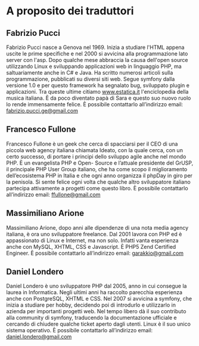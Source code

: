 A proposito dei traduttori
==========================

Fabrizio Pucci
--------------

Fabrizio Pucci nasce a Genova nel 1969. Inizia a studiare l'HTML appena uscite
le prime specifiche e nel 2000 si avvicina alla programmazione lato server con
l'asp. Dopo qualche mese abbraccia la causa dell'open source utilizzando
Linux e sviluppando applicazioni web in linguaggio PHP, ma saltuariamente anche
in C# e Java. Ha scritto numerosi articoli sulla programmazione, pubblicati su
diversi siti web. Segue symfony dalla versione 1.0 e per questo framework ha segnalato
bug, sviluppato plugin e applicazioni. Tra queste ultime citiamo www.estatica.it
l'enciclopedia della musica italiana.
È da poco diventato papà di Sara e questo suo nuovo ruolo lo rende immensamente felice.
È possibile contattarlo all’indirizzo email: fabrizio.pucci.ge@gmail.com

Francesco Fullone
-----------------

Francesco Fullone è un geek che cerca di spacciarsi per il CEO di una piccola
web agency italiana chiamata Ideato, con la quale cerca, con un certo successo,
di portare i principi dello sviluppo agile anche nel mondo PHP. È un
evangelista PHP e Open- Source e l’attuale presidente del GrUSP, il principale
PHP User Group italiano, che ha come scopo il miglioramento dell’ecosistema PHP
in Italia e che ogni anno organizza il phpDay in giro per la penisola. Si sente
felice ogni volta che qualche altro sviluppatore italiano partecipa attivamente
a progetti come questo libro.
È possibile contattarlo all’indirizzo email: ffullone@gmail.com

Massimiliano Arione
-------------------

Massimiliano Arione, dopo anni alle dipendenze di una nota media agency
italiana, è ora uno sviluppatore freelance. Dal 2001 lavora con PHP ed è
appassionato di Linux e Internet, ma non solo. Infatti vanta esperienza anche
con MySQL, XHTML, CSS e Javascript. È PHP5 Zend Certified Engineer.
È possibile contattarlo all’indirizzo email: garakkio@gmail.com

Daniel Londero
--------------

Daniel Londero è uno sviluppatore PHP dal 2005, anno in cui consegue la laurea
in Informatica. Negli ultimi anni ha raccolto parecchia esperienza anche con
PostgreSQL, XHTML e CSS. Nel 2007 si avvicina a symfony, che inizia a
studiare per hobby, decidendo poi di introdurlo e utilizzarlo in azienda per
importanti progetti web. Nel tempo libero dà il suo contributo alla community
di symfony, traducendo la documentazione ufficiale e cercando di chiudere
qualche ticket aperto dagli utenti. Linux è il suo unico sistema operativo.
È possibile contattarlo all’indirizzo email: daniel.londero@gmail.com
